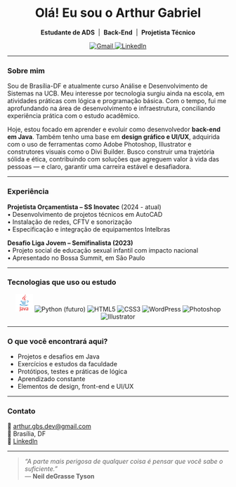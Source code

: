 <h1 align="center">Olá! Eu sou o Arthur Gabriel</h1>

<p align="center">
  <strong>Estudante de ADS</strong> &nbsp;|&nbsp;
  <strong>Back-End</strong> &nbsp;|&nbsp;
  <strong>Projetista Técnico</strong>
</p>

<p align="center">
  <a href="mailto:arthur.gbs.dev@gmail.com" target="_blank">
    <img alt="Gmail" src="https://img.shields.io/badge/-Gmail-D14836?style=for-the-badge&logo=gmail&logoColor=white" />
  </a>
  <a href="https://www.linkedin.com/in/arthur-gabriel-borges-silva/" target="_blank">
    <img alt="LinkedIn" src="https://img.shields.io/badge/-LinkedIn-0A66C2?style=for-the-badge&logo=linkedin&logoColor=white" />
  </a>
</p>


---

### Sobre mim

Sou de Brasília-DF e atualmente curso Análise e Desenvolvimento de Sistemas na UCB. Meu interesse por tecnologia surgiu ainda na escola, em atividades práticas com lógica e programação básica. Com o tempo, fui me aprofundando na área de desenvolvimento e infraestrutura, conciliando experiência prática com o estudo acadêmico.

Hoje, estou focado em aprender e evoluir como desenvolvedor **back-end em Java**. Também tenho uma base em **design gráfico e UI/UX**, adquirida com o uso de ferramentas como Adobe Photoshop, Illustrator e construtores visuais como o Divi Builder. Busco construir uma trajetória sólida e ética, contribuindo com soluções que agreguem valor à vida das pessoas — e claro, garantir uma carreira estável e desafiadora.

---

### Experiência

**Projetista Orçamentista – SS Inovatec** (2024 - atual)  
• Desenvolvimento de projetos técnicos em AutoCAD  
• Instalação de redes, CFTV e sonorização  
• Especificação e integração de equipamentos Intelbras

**Desafio Liga Jovem – Semifinalista (2023)**  
• Projeto social de educação sexual infantil com impacto nacional  
• Apresentado no Bossa Summit, em São Paulo

---

### Tecnologias que uso ou estudo

<div align="center">
  <img src="https://raw.githubusercontent.com/devicons/devicon/master/icons/java/java-original-wordmark.svg" height="40" alt="Java" />
  <img src="https://cdn.jsdelivr.net/gh/devicons/devicon/icons/python/python-original.svg" height="40" alt="Python (futuro)"/>
  <img src="https://cdn.jsdelivr.net/gh/devicons/devicon/icons/html5/html5-original.svg" height="40" alt="HTML5"/>
  <img src="https://cdn.jsdelivr.net/gh/devicons/devicon/icons/css3/css3-original.svg" height="40" alt="CSS3"/>
  <img src="https://img.icons8.com/color/48/wordpress.png" height="40" alt="WordPress"/>
  <img src="https://img.icons8.com/color/48/adobe-photoshop--v1.png" height="40" alt="Photoshop"/>
  <img src="https://img.icons8.com/color/48/adobe-illustrator--v1.png" height="40" alt="Illustrator"/>
</div>

---

### O que você encontrará aqui?

- Projetos e desafios em Java  
- Exercícios e estudos da faculdade  
- Protótipos, testes e práticas de lógica  
- Aprendizado constante  
- Elementos de design, front-end e UI/UX  

---

### Contato

📧 arthur.gbs.dev@gmail.com  
📍 Brasília, DF  
🔗 [LinkedIn](https://www.linkedin.com/in/arthur-gabriel-borges-silva)

---

> _“A parte mais perigosa de qualquer coisa é pensar que você sabe o suficiente.”_  
> — **Neil deGrasse Tyson**
